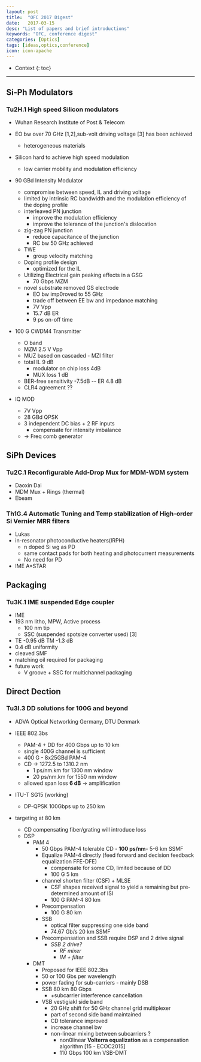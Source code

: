 ```yaml
---
layout: post
title:  "OFC 2017 Digest"
date:   2017-03-15
desc: "List of papers and brief introductions"
keywords: "OFC, conference digest"
categories: [Optics]
tags: [ideas,optics,conference]
icon: icon-apache
---
```


* Context
{: toc}

---

## Si-Ph Modulators
### Tu2H.1 High speed Silicon modulators
- Wuhan Research Institute of Post & Telecom
- EO bw over 70 GHz [1,2],sub-volt driving voltage [3] has been achieved
    - heterogeneous materials
- Silicon hard to achieve high speed modulation
    - low carrier mobility and modulation efficiency   
- 90 GBd Intensity Modulator
    - compromise between speed, IL and driving voltage
    - limited by intrinsic RC bandwidth and the modulation efficiency of the doping profile
    - interleaved PN junction 
        - improve the modulation efficiency 
        - improve the tolerance of the junction's dislocation
    - zig-zag PN junction
        - reduce capacitance of the junction
        - RC bw 50 GHz achieved
    - TWE
        - group velocity matching
    - Doping profile design
        - optimized for the IL
    - Utilizing Electrical gain peaking effects in a GSG
        - 70 Gbps MZM
    - novel substrate removed GS electrode
        - EO bw imp0roved to 55 GHz
        - trade off between EE bw and impedance matching
        - 7V Vpp
        - 15.7 dB ER
        - 9 ps on-off time
    
- 100 G CWDM4 Transmitter
    - O band
    - MZM 2.5 V Vpp
    - MUZ based on cascaded - MZI filter
    - total IL 9 dB
        - modulator on chip loss 4dB
        - MUX loss 1 dB
    - BER-free sensitivity -7.5dB -- ER 4.8 dB
    - CLR4 agreement ??
- IQ MOD 
    - 7V Vpp
    - 28 GBd QPSK 
    - 3 independent DC bias + 2 RF inputs
        - compensate for intensity imbalance
    - -> Freq comb generator

## SiPh Devices

### Tu2C.1 Reconfigurable Add-Drop Mux for MDM-WDM system
- Daoxin Dai
- MDM Mux + Rings (thermal)
- Ebeam

### Th1G.4 Automatic Tuning and Temp stabilization of High-order Si Vernier MRR filters
- Lukas
- in-resonator photoconductive heaters(IRPH)
    - n doped Si wg as PD
    - same contact pads for both heating and photocurrent measurements
    - No need for PD 
- IME A*STAR

## Packaging

### Tu3K.1 IME suspended Edge coupler
- IME
- 193 nm litho, MPW, Active process
    - 100 nm tip
    - SSC (suspended spotsize converter used) [3]
- TE -0.95 dB TM -1.3 dB
- 0.4 dB uniformity
- cleaved SMF 
- matching oil required for packaging
- future work
    - V groove + SSC for multichannel packaging

## Direct Dection

### Tu3I.3 DD solutions for 100G and beyond
- ADVA Optical Networking Germany, DTU Denmark
- IEEE 802.3bs 
    - PAM-4 + DD for 400 Gbps up to 10 km
    - single 400G channel is sufficient
    - 400 G - 8x25GBd PAM-4
    - CD -> 1272.5 to 1310.2 nm
        - 1 ps/nm.km for 1300 nm window
        - 20 ps/nm.km for 1550 nm window
    - allowed span loss **6 dB** -> amplification
    
    
- ITU-T SG15 (working)
    - DP-QPSK 100Gbps up to 250 km
- targeting at 80 km
    - CD compensating fiber/grating will introduce loss
    - DSP
        - PAM 4
            - 50 Gbps PAM-4 tolerable CD - **100 ps/nm**- 5-6 km SSMF
            - Equalize PAM-4 directly (feed forward and decision feedback equalization FFE-DFE) 
                - compensate for some CD, limited because of DD
                - 100 G 5 km
            - channel shorten filter (CSF) + MLSE
                - CSF shapes received signal to yield a remaining but pre-determined amount of ISI
                - 100 G PAM-4 80 km 
            - Precompensation  
                - 100 G 80 km 
            - SSB 
                - optical filter suppressing one side band
                - 74.67 Gb/s 20 km SSMF
            - Precompensation and SSB require DSP and 2 drive signal
                - *SSB 2 drive?* 
                    - *RF mixer*
                    - *IM + filter*
        - DMT
            - Proposed for IEEE 802.3bs 
            - 50 or 100 Gbs per wavelength
            - power fading for sub-carriers - mainly DSB
            - SSB 80 km 80 Gbps
                - +subcarrier interference cancellation
            - VSB vestigiakl side band
                - 20 GHz shift for 50 GHz channel grid multiplexer
                - part of second side band maintained
                - CD tolerance improved
                - increase channel bw
                - non-linear mixing between subcarriers ?
                    - non0linear **Volterra equalization** as a compensation algorithm [15 - ECOC2015] 
                    - 110 Gbps 100 km VSB-DMT


##











<style>
.page-container {max-width: 1000px}
</style>
